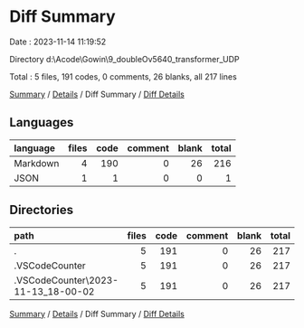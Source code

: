 # Diff Summary

Date : 2023-11-14 11:19:52

Directory d:\\Acode\\Gowin\\9_doubleOv5640_transformer_UDP

Total : 5 files,  191 codes, 0 comments, 26 blanks, all 217 lines

[Summary](results.md) / [Details](details.md) / Diff Summary / [Diff Details](diff-details.md)

## Languages
| language | files | code | comment | blank | total |
| :--- | ---: | ---: | ---: | ---: | ---: |
| Markdown | 4 | 190 | 0 | 26 | 216 |
| JSON | 1 | 1 | 0 | 0 | 1 |

## Directories
| path | files | code | comment | blank | total |
| :--- | ---: | ---: | ---: | ---: | ---: |
| . | 5 | 191 | 0 | 26 | 217 |
| .VSCodeCounter | 5 | 191 | 0 | 26 | 217 |
| .VSCodeCounter\\2023-11-13_18-00-02 | 5 | 191 | 0 | 26 | 217 |

[Summary](results.md) / [Details](details.md) / Diff Summary / [Diff Details](diff-details.md)